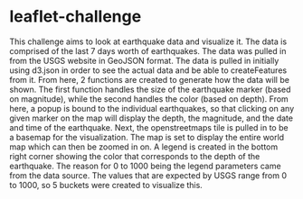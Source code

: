 # leaflet-challenge

This challenge aims to look at earthquake data and visualize it. The data is comprised of the last 7 days worth of earthquakes. The data was pulled in from the USGS website in GeoJSON format. The data is pulled in initially using d3.json in order to see the actual data and be able to createFeatures from it. From here, 2 functions are created to generate how the data will be shown. The first function handles the size of the earthquake marker (based on magnitude), while the second handles the color (based on depth). From here, a popup is bound to the individual earthquakes, so that clicking on any given marker on the map will display the depth, the magnitude, and the date and time of the earthquake. Next, the openstreetmaps tile is pulled in to be a basemap for the visualization. The map is set to display the entire world map which can then be zoomed in on. A legend is created in the bottom right corner showing the color that corresponds to the depth of the earthquake. The reason for 0 to 1000 being the legend parameters came from the data source. The values that are expected by USGS range from 0 to 1000, so 5 buckets were created to visualize this.
